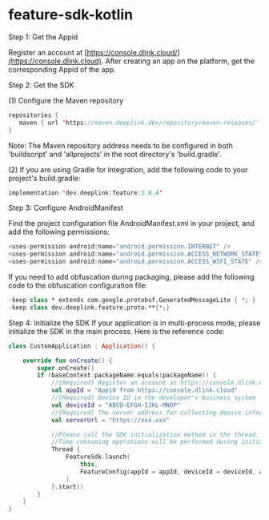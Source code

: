 # feature-sdk-kotlin

Step 1: Get the Appid

Register an account at [https://console.dlink.cloud/](https://console.dlink.cloud). After creating an app on the platform, get the corresponding Appid of the app.

Step 2: Get the SDK

(1) Configure the Maven repository
```kotlin   
repositories {
   maven { url 'https://maven.deeplink.dev/repository/maven-releases/' }
}
```

Note: The Maven repository address needs to be configured in both 'buildscript' and 'allprojects' in the root directory's 'build.gradle'.

(2) If you are using Gradle for integration, add the following code to your project's build.gradle:
```kotlin
implementation 'dev.deeplink:feature:3.0.4'
```

Step 3: Configure AndroidManifest

Find the project configuration file AndroidManifest.xml in your project, and add the following permissions:

```kotlin
<uses-permission android:name="android.permission.INTERNET" />
<uses-permission android:name="android.permission.ACCESS_NETWORK_STATE" />
<uses-permission android:name="android.permission.ACCESS_WIFI_STATE" />
```

If you need to add obfuscation during packaging, please add the following code to the obfuscation configuration file:
```kotlin
-keep class * extends com.google.protobuf.GeneratedMessageLite { *; }
-keep class dev.deeplink.feature.proto.**{*;}
```

Step 4: Initialize the SDK
If your application is in multi-process mode, please initialize the SDK in the main process. Here is the reference code:
```kotlin
class CustomApplication : Application() {

    override fun onCreate() {
        super.onCreate()
        if (baseContext.packageName.equals(packageName)) {
            //[Required] Register an account at https://console.dlink.cloud/. After creating an app on the platform, get the corresponding Appid of the app.
            val appId = "Appid from https://console.dlink.cloud"
            //[Required] Device ID in the developer's business system
            val deviceId = "ABCD-EFGH-IJKL-MNOP"
            //[Required] The server address for collecting device information
            val serverUrl = "https://xxx.xxx"

            //Please call the SDK initialization method in the thread.
            //Time-consuming operations will be performed during initialization.
            Thread {
                FeatureSdk.launch(
                    this,
                    FeatureConfig(appId = appId, deviceId = deviceId, apiBaseUrl = serverUrl)
                )
            }.start()
        }
    }
}
```